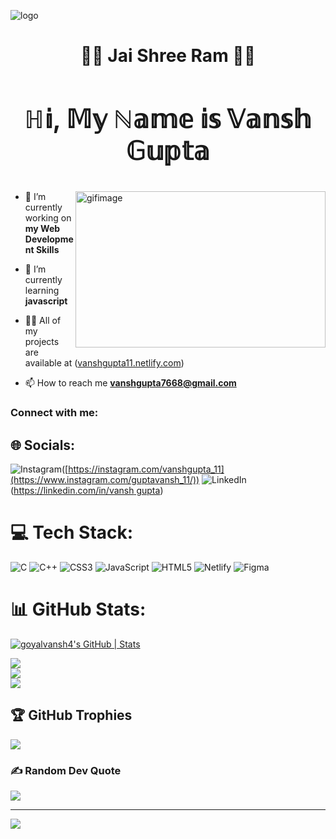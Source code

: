 ![logo](https://user-images.githubusercontent.com/95478989/198955082-6e78ebb5-e1e4-49f9-8d32-6e5af3984dcd.gif)
<h1 align="center">🚩🚩 Jai Shree Ram 🚩🚩</h1>
<h3 align="center" style="font-size:2.5rem">ℍ𝕚, 𝕄𝕪 ℕ𝕒𝕞𝕖 𝕚𝕤 𝕍𝕒𝕟𝕤𝕙 𝔾𝕦𝕡𝕥𝕒</h3>
<img align="right" alt="gifimage" width="400" height="250"src="https://camo.githubusercontent.com/c1dcb74cc1c1835b1d716f5051499a2814c683c806b15f04b0eba492863703e9/68747470733a2f2f63646e2e6472696262626c652e636f6d2f75736572732f3733303730332f73637265656e73686f74732f363538313234332f6176656e746f2e676966" >

- 🔭 I’m currently working on **my Web Development Skills**

- 🌱 I’m currently learning **javascript**

- 👨‍💻 All of my projects are available at ([vanshgupta11.netlify.com](https://vanshgupta11.netlify.app/))

- 📫 How to reach me **vanshgupta7668@gmail.com**

<h3 align="left">Connect with me:</h3>
<p align="left">

## 🌐 Socials:
![Instagram](https://img.shields.io/badge/Instagram-%23E4405F.svg?logo=Instagram&logoColor=white)([https://instagram.com/vanshgupta_11](https://www.instagram.com/guptavansh_11/)) ![LinkedIn](https://img.shields.io/badge/LinkedIn-%230077B5.svg?logo=linkedin&logoColor=white)([https://linkedin.com/in/vansh gupta](https://www.linkedin.com/in/vansh-gupta-b220961b7/)) 

# 💻 Tech Stack:
![C](https://img.shields.io/badge/c-%2300599C.svg?style=for-the-badge&logo=c&logoColor=white) ![C++](https://img.shields.io/badge/c++-%2300599C.svg?style=for-the-badge&logo=c%2B%2B&logoColor=white) ![CSS3](https://img.shields.io/badge/css3-%231572B6.svg?style=for-the-badge&logo=css3&logoColor=white) ![JavaScript](https://img.shields.io/badge/javascript-%23323330.svg?style=for-the-badge&logo=javascript&logoColor=%23F7DF1E) ![HTML5](https://img.shields.io/badge/html5-%23E34F26.svg?style=for-the-badge&logo=html5&logoColor=white) ![Netlify](https://img.shields.io/badge/netlify-%23000000.svg?style=for-the-badge&logo=netlify&logoColor=#00C7B7) 	![Figma](https://img.shields.io/badge/figma-%23F24E1E.svg?style=for-the-badge&logo=figma&logoColor=white)
# 📊 GitHub Stats:
 
  [![goyalvansh4's GitHub | Stats](https://stats.quine.sh/goyalvansh4/github?theme=dark)](https://quine.sh)
  
  
  
  
![](https://github-readme-stats.vercel.app/api?username=goyalvansh4&theme=dark&hide_border=false&include_all_commits=false&count_private=false)<br/>
![](https://github-readme-streak-stats.herokuapp.com/?user=goyalvansh4&theme=dark&hide_border=false)<br/>
![](https://github-readme-stats.vercel.app/api/top-langs/?username=goyalvansh4&theme=dark&hide_border=false&include_all_commits=false&count_private=false&layout=compact)
## 🏆 GitHub Trophies
![](https://github-profile-trophy.vercel.app/?username=goyalvansh4&theme=radical&no-frame=true&no-bg=false&margin-w=4)
### ✍️ Random Dev Quote
![](https://quotes-github-readme.vercel.app/api?type=horizontal&theme=radical)

---
[![](https://visitcount.itsvg.in/api?id=goyalvansh4&icon=6&color=7)](https://visitcount.itsvg.in)

<!-- Proudly created with GPRM ( https://gprm.itsvg.in ) -->
